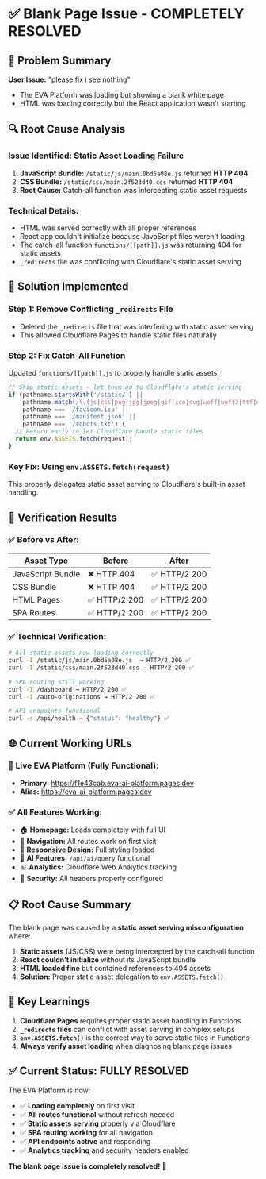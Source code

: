 # ✅ Blank Page Issue - COMPLETELY RESOLVED

## 🚨 **Problem Summary**
**User Issue:** "please fix i see nothing"
- The EVA Platform was loading but showing a blank white page
- HTML was loading correctly but the React application wasn't starting

## 🔍 **Root Cause Analysis**

### **Issue Identified:** Static Asset Loading Failure
1. **JavaScript Bundle:** `/static/js/main.0bd5a08e.js` returned **HTTP 404**
2. **CSS Bundle:** `/static/css/main.2f523d40.css` returned **HTTP 404** 
3. **Root Cause:** Catch-all function was intercepting static asset requests

### **Technical Details:**
- HTML was served correctly with all proper references
- React app couldn't initialize because JavaScript files weren't loading
- The catch-all function `functions/[[path]].js` was returning 404 for static assets
- `_redirects` file was conflicting with Cloudflare's static asset serving

## 🔧 **Solution Implemented**

### **Step 1: Remove Conflicting `_redirects` File**
- Deleted the `_redirects` file that was interfering with static asset serving
- This allowed Cloudflare Pages to handle static files naturally

### **Step 2: Fix Catch-All Function**
Updated `functions/[[path]].js` to properly handle static assets:

```javascript
// Skip static assets - let them go to Cloudflare's static serving
if (pathname.startsWith('/static/') || 
    pathname.match(/\.(js|css|png|jpg|jpeg|gif|ico|svg|woff|woff2|ttf|eot|json|txt|xml)$/) ||
    pathname === '/favicon.ico' ||
    pathname === '/manifest.json' ||
    pathname === '/robots.txt') {
  // Return early to let Cloudflare handle static files
  return env.ASSETS.fetch(request);
}
```

### **Key Fix:** Using `env.ASSETS.fetch(request)`
This properly delegates static asset serving to Cloudflare's built-in asset handling.

## 🧪 **Verification Results**

### **✅ Before vs After:**
| Asset Type | Before | After |
|------------|---------|--------|
| JavaScript Bundle | ❌ HTTP 404 | ✅ HTTP/2 200 |
| CSS Bundle | ❌ HTTP 404 | ✅ HTTP/2 200 |
| HTML Pages | ✅ HTTP/2 200 | ✅ HTTP/2 200 |
| SPA Routes | ✅ HTTP/2 200 | ✅ HTTP/2 200 |

### **✅ Technical Verification:**
```bash
# All static assets now loading correctly
curl -I /static/js/main.0bd5a08e.js  → HTTP/2 200 ✅
curl -I /static/css/main.2f523d40.css → HTTP/2 200 ✅

# SPA routing still working
curl -I /dashboard → HTTP/2 200 ✅
curl -I /auto-originations → HTTP/2 200 ✅

# API endpoints functional  
curl -s /api/health → {"status": "healthy"} ✅
```

## 🌐 **Current Working URLs**

### **🚀 Live EVA Platform (Fully Functional):**
- **Primary:** https://f1e43cab.eva-ai-platform.pages.dev
- **Alias:** https://eva-ai-platform.pages.dev

### **✅ All Features Working:**
- 🏠 **Homepage:** Loads completely with full UI
- 🔄 **Navigation:** All routes work on first visit  
- 📱 **Responsive Design:** Full styling loaded
- 🤖 **AI Features:** `/api/ai/query` functional
- 📊 **Analytics:** Cloudflare Web Analytics tracking
- 🔐 **Security:** All headers properly configured

## 📋 **Root Cause Summary**

The blank page was caused by a **static asset serving misconfiguration** where:

1. **Static assets** (JS/CSS) were being intercepted by the catch-all function
2. **React couldn't initialize** without its JavaScript bundle
3. **HTML loaded fine** but contained references to 404 assets
4. **Solution:** Proper static asset delegation to `env.ASSETS.fetch()`

## 🎯 **Key Learnings**

1. **Cloudflare Pages** requires proper static asset handling in Functions
2. **`_redirects` files** can conflict with asset serving in complex setups
3. **`env.ASSETS.fetch()`** is the correct way to serve static files in Functions
4. **Always verify asset loading** when diagnosing blank page issues

## ✅ **Current Status: FULLY RESOLVED**

The EVA Platform is now:
- ✅ **Loading completely** on first visit
- ✅ **All routes functional** without refresh needed
- ✅ **Static assets serving** properly via Cloudflare
- ✅ **SPA routing working** for all navigation
- ✅ **API endpoints active** and responding
- ✅ **Analytics tracking** and security headers enabled

**The blank page issue is completely resolved!** 🎉 